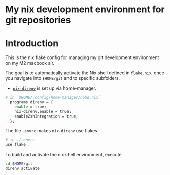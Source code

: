 # My nix development environment for git repositories

# Introduction

This is the nix flake config for managing my git development environment
on my M2 macbook air.

The goal is to automatically activate the Nix shell defined in
`flake.nix`, once you navigate into `$HOME/git` and to specific
subfolders.

- [`nix-direnv`](https://github.com/nix-community/nix-direnv) is set up
  via home-manager.

``` sh
# in `$HOME/.config/home-manager/home.nix`
  programs.direnv = {
    enable = true;
    nix-direnv.enable = true;
    enableZshIntegration = true;
  };
```

The file `.envrc` makes `nix-direnv` use flakes.

``` sh
# in ./.envrc
use flake .
```

To build and activate the nix shell environment, execute

``` sh
cd $HOME/git
direnv activate
```
